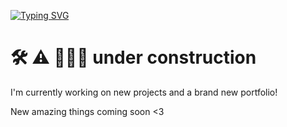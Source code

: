 [![Typing SVG](https://readme-typing-svg.demolab.com?font=Fira+Code&pause=1000&color=FFFFFF&background=000000&width=700&lines=Hey!+I'm+Lariz+Santana+%F0%9F%91%A9%F0%9F%8F%BD%E2%80%8D%F0%9F%92%BB;Senior+software+engineer+%7C+React+specialist+%E2%9C%A8)](https://git.io/typing-svg)

# 🛠️ ⚠️ 👷🏽‍♀️ under construction
I'm currently working on new projects and a brand new portfolio! 

New amazing things coming soon <3
